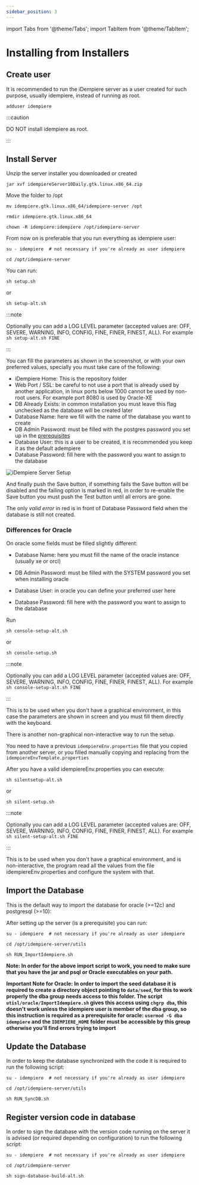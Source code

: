 ```yaml
---
sidebar_position: 3
---
```


import Tabs from '@theme/Tabs';
import TabItem from '@theme/TabItem';

# Installing from Installers

## Create user

It is recommended to run the iDempiere server as a user created for such purpose, usually idempiere, instead of running as root.

```shell
adduser idempiere
```

:::caution

DO NOT install idempiere as root.

:::

## Install Server

Unzip the server installer you downloaded or created

```shell
jar xvf idempiereServer10Daily.gtk.linux.x86_64.zip
```

Move the folder to /opt

```shell
mv idempiere.gtk.linux.x86_64/idempiere-server /opt
```

```shell
rmdir idempiere.gtk.linux.x86_64
```

```shell
chown -R idempiere:idempiere /opt/idempiere-server
```

From now on is preferable that you run everything as idempiere user:

```shell
su - idempiere  # not necessary if you're already as user idempiere
```

```shell
cd /opt/idempiere-server
```

<Tabs>
  <TabItem value="graphical" label="Graphical">

You can run:

```shell
sh setup.sh
```
or

```shell
sh setup-alt.sh
```

:::note

Optionally you can add a LOG LEVEL parameter (accepted values are: OFF, SEVERE, WARNING, INFO, CONFIG, FINE, FINER, FINEST, ALL). For example `sh setup-alt.sh FINE`

:::

You can fill the parameters as shown in the screenshot, or with your own preferred values, specially you must take care of the following:

- iDempiere Home: This is the repository folder
- Web Port / SSL: be careful to not use a port that is already used by another application, in linux ports below 1000 cannot be used by non-root users. For example port 8080 is used by Oracle-XE
- DB Already Exists: in common installation you must leave this flag unchecked as the database will be created later
- Database Name: here we fill with the name of the database you want to create
- DB Admin Password: must be filled with the postgres password you set up in the [prerequisites](./install-prerequisites.md#assign-a-password-to-user-postgres)
- Database User: this is a user to be created, it is recommended you keep it as the default adempiere
- Database Password: fill here with the password you want to assign to the database

![iDempiere Server Setup](/img/docs/basic-installation/manual-install/Screenshot-iDempiere_Server_Setup.png)

And finally push the Save button, if something fails the Save button will be disabled and the failing option is marked in red, in order to re-enable the Save button you must push the Test button until all errors are gone.

The only *valid error* in red is in front of Database Password field when the database is still not created.

### Differences for Oracle

On oracle some fields must be filled slightly different:

- Database Name: here you must fill the name of the oracle instance (usually xe or orcl)
- DB Admin Password: must be filled with the SYSTEM password you set when installing oracle
- Database User: in oracle you can define your preferred user here
- Database Password: fill here with the password you want to assign to the database


  </TabItem>
  <TabItem value="console" label="Console" default>

Run

```shell
sh console-setup-alt.sh
```

or

```shell
sh console-setup.sh
```

:::note

Optionally you can add a LOG LEVEL parameter (accepted values are: OFF, SEVERE, WARNING, INFO, CONFIG, FINE, FINER, FINEST, ALL). For example `sh console-setup-alt.sh FINE`

:::

This is to be used when you don't have a graphical environment, in this case the parameters are shown in screen and you must fill them directly with the keyboard.

  </TabItem>
  <TabItem value="console-silent" label="Console Silent">

There is another non-graphical non-interactive way to run the setup.

You need to have a previous `idempiereEnv.properties` file that you copied from another server, or you filled manually copying and replacing from the `idempiereEnvTemplate.properties`

After you have a valid idempiereEnv.properties you can execute:

```shell
sh silentsetup-alt.sh
```
or

```shell
sh silent-setup.sh
```

:::note

Optionally you can add a LOG LEVEL parameter (accepted values are: OFF, SEVERE, WARNING, INFO, CONFIG, FINE, FINER, FINEST, ALL). For example `sh silent-setup-alt.sh FINE`

:::

This is to be used when you don't have a graphical environment, and is non-interactive, the program read all the values from the file idempiereEnv.properties and configure the system with that.

  </TabItem>
</Tabs>

## Import the Database

This is the default way to import the database for oracle (>=12c) and postgresql (>=10):

After setting up the server (is a prerequisite) you can run:

```shell
su - idempiere  # not necessary if you're already as user idempiere
```

```shell
cd /opt/idempiere-server/utils
```

```shell
sh RUN_ImportIdempiere.sh
```

**Note: In order for the above import script to work, you need to make sure that you have the jar and psql or Oracle executables on your path.**

**Important Note for Oracle: In order to import the seed database it is required to create a directory object pointing to `data/seed`, for this to work properly the dba group needs access to this folder. The script `utisl/oracle/ImportIdempiere.sh` gives this access using `chgrp dba`, this doesn't work unless the idempiere user is member of the dba group, so this instruction is required as a prerequisite for oracle:
`usermod -G dba idempiere`
and the `IDEMPIERE_HOME` folder must be accessible by this group otherwise you'll find errors trying to import**

## Update the Database

In order to keep the database synchronized with the code it is required to run the following script:

```shell
su - idempiere  # not necessary if you're already as user idempiere
```

```shell
cd /opt/idempiere-server/utils
```

```shell
sh RUN_SyncDB.sh
```

## Register version code in database

In order to sign the database with the version code running on the server it is advised (or required depending on configuration) to run the following script:

```shell
su - idempiere  # not necessary if you're already as user idempiere
```

```shell
cd /opt/idempiere-server
```

```shell
sh sign-database-build-alt.sh
```